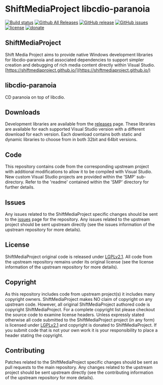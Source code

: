 ShiftMediaProject libcdio-paranoia
=============
[![Build status](https://ci.appveyor.com/api/projects/status/bssl09y3w7n7nkjb?svg=true)](https://ci.appveyor.com/project/Sibras/libcdio-paranoia)
[![Github All Releases](https://img.shields.io/github/downloads/ShiftMediaProject/libcdio-paranoia/total.svg)](https://github.com/ShiftMediaProject/libcdio-paranoia/releases)
[![GitHub release](https://img.shields.io/github/release/ShiftMediaProject/libcdio-paranoia.svg)](https://github.com/ShiftMediaProject/libcdio-paranoia/releases/latest)
[![GitHub issues](https://img.shields.io/github/issues/ShiftMediaProject/libcdio-paranoia.svg)](https://github.com/ShiftMediaProject/libcdio-paranoia/issues)
[![license](https://img.shields.io/github/license/ShiftMediaProject/libcdio-paranoia.svg)](https://github.com/ShiftMediaProject/libcdio-paranoia)
[![donate](https://img.shields.io/badge/donate-link-brightgreen.svg)](https://shiftmediaproject.github.io/8-donate/)
## ShiftMediaProject

Shift Media Project aims to provide native Windows development libraries for libcdio-paranoia and associated dependencies to support simpler creation and debugging of rich media content directly within Visual Studio. [https://shiftmediaproject.github.io/](https://shiftmediaproject.github.io/)

## libcdio-paranoia

CD paranoia on top of libcdio.

## Downloads

Development libraries are available from the [releases](https://github.com/ShiftMediaProject/libcdio-paranoia/releases) page. These libraries are available for each supported Visual Studio version with a different download for each version. Each download contains both static and dynamic libraries to choose from in both 32bit and 64bit versions.

## Code

This repository contains code from the corresponding upstream project with additional modifications to allow it to be compiled with Visual Studio. New custom Visual Studio projects are provided within the 'SMP' sub-directory. Refer to the 'readme' contained within the 'SMP' directory for further details.

## Issues

Any issues related to the ShiftMediaProject specific changes should be sent to the [issues](https://github.com/ShiftMediaProject/libcdio-paranoia/issues) page for the repository. Any issues related to the upstream project should be sent upstream directly (see the issues information of the upstream repository for more details).

## License

ShiftMediaProject original code is released under [LGPLv2.1](https://www.gnu.org/licenses/lgpl-2.1.html). All code from the upstream repository remains under its original license (see the license information of the upstream repository for more details).

## Copyright

As this repository includes code from upstream project(s) it includes many copyright owners. ShiftMediaProject makes NO claim of copyright on any upstream code. However, all original ShiftMediaProject authored code is copyright ShiftMediaProject. For a complete copyright list please checkout the source code to examine license headers. Unless expressly stated otherwise all code submitted to the ShiftMediaProject project (in any form) is licensed under [LGPLv2.1](https://www.gnu.org/licenses/lgpl-2.1.html) and copyright is donated to ShiftMediaProject. If you submit code that is not your own work it is your responsibility to place a header stating the copyright.

## Contributing

Patches related to the ShiftMediaProject specific changes should be sent as pull requests to the main repository. Any changes related to the upstream project should be sent upstream directly (see the contributing information of the upstream repository for more details).